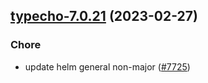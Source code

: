 

## [typecho-7.0.21](https://github.com/truecharts/charts/compare/typecho-7.0.20...typecho-7.0.21) (2023-02-27)

### Chore

- update helm general non-major ([#7725](https://github.com/truecharts/charts/issues/7725))
  
  